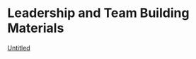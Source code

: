 # Leadership and Team Building Materials

[Untitled](https://www.notion.so/a767e33d0f514ac9988e763bffa70f31)